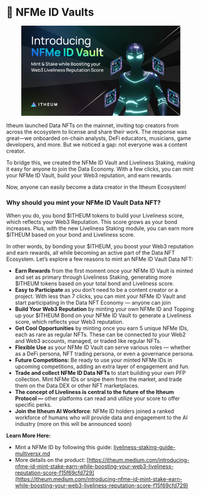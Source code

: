 # 🤖 NFMe ID Vaults

<figure><img src="../.gitbook/assets/image (179).png" alt=""><figcaption></figcaption></figure>

Itheum launched Data NFTs on the mainnet, inviting top creators from across the ecosystem to license and share their work. The response was great—we onboarded on-chain analysts, DeFi educators, musicians, game developers, and more. But we noticed a gap: not everyone was a content creator.

To bridge this, we created the NFMe ID Vault and Liveliness Staking, making it easy for anyone to join the Data Economy. With a few clicks, you can mint your NFMe ID Vault, build your Web3 reputation, and earn rewards.

Now, anyone can easily become a data creator in the Itheum Ecosystem!

### Why should you mint your NFMe ID Vault Data NFT?

When you do, you bond $ITHEUM tokens to build your Liveliness score, which reflects your Web3 Reputation. This score grows as your bond increases. Plus, with the new Liveliness Staking module, you can earn more $ITHEUM based on your bond and Liveliness score.

In other words, by bonding your $ITHEUM, you boost your Web3 reputation and earn rewards, all while becoming an active part of the Data NFT Ecosystem. Let’s explore a few reasons to mint an NFMe ID Vault Data NFT:

* **Earn Rewards** from the first moment once your NFMe ID Vault is minted and set as primary through Liveliness Staking, generating more $ITHEUM tokens based on your total bond and Liveliness score.
* **Easy to Participate** as you don’t need to be a content creator or a project. With less than 7 clicks, you can mint your NFMe ID Vault and start participating in the Data NFT Economy — anyone can join
* **Build Your Web3 Reputation** by minting your own NFMe ID and Topping up your $ITHEUM Bond on your NFMe ID Vault to generate a Liveliness score, which reflects your Web3 reputation.
* **Get Cool Opportunities** by minting once you earn 5 unique NFMe IDs, each as rare as regular NFTs. These can be connected to your Web2 and Web3 accounts, managed, or traded like regular NFTs.
* **Flexible Use** as your NFMe ID Vault can serve various roles — whether as a DeFi persona, NFT trading persona, or even a governance persona.
* **Future Competitions:** Be ready to use your minted NFMe IDs in upcoming competitions, adding an extra layer of engagement and fun.
* **Trade and collect NFMe ID Data NFTs** to start building your own PFP collection. Mint NFMe IDs or snipe them from the market, and trade them on the Data DEX or other NFT marketplaces.
* **The concept of Liveliness is central to the future of the Itheum Protocol —** other platforms can read and utilize your score to offer specific perks.
* **Join the Itheum AI Workforce**: NFMe ID holders joined a ranked workforce of humans who will provide data and engagement to the AI industry (more on this will be announced soon)



**Learn More Here:**&#x20;

* Mint a NFMe ID by following this guide: [liveliness-staking-guide-multiversx.md](pre-aithra-integrators/liveliness-staking-guides/liveliness-staking-guide-multiversx.md "mention")
* More details on the product: [https://itheum.medium.com/introducing-nfme-id-mint-stake-earn-while-boosting-your-web3-liveliness-reputation-score-f15f69cfd729](https://itheum.medium.com/introducing-nfme-id-mint-stake-earn-while-boosting-your-web3-liveliness-reputation-score-f15f69cfd729)




